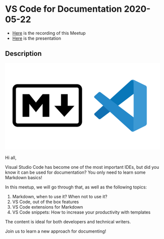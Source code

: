 # VS Code for Documentation 2020-05-22

* [Here](https://www.dropbox.com/s/ktcrtvg56j6ddhk/visualstudiocodefordocumentation%20on%202020-05-22%2016%3A17.mp4?dl=0) is the recording of this Meetup
* [Here](https://github.com/cangulo/meetups/raw/master/vs_code_for_docs/2020_05_22_write_bcn/vs_code_for_docs_20200522.pptx) is the presentation

## Description

![alt](resources/imgs/md_vs_code_icons.png)

Hi all,

Visual Studio Code has become one of the most important IDEs, but did you know it can be used for documentation? You only need to learn some Markdown basics!

In this meetup, we will go through that, as well as the following topics:

1. Markdown, when to use it? When not to use it?
2. VS Code, out of the box features
3. VS Code extensions for Markdown
4. VS Code snippets: How to increase your productivity with templates

The content is ideal for both developers and technical writers.

Join us to learn a new approach for documenting!